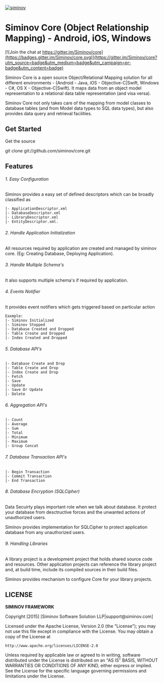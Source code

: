 [![siminov](https://github.com/Siminov/core/blob/master/Docs/assets.ios/Logo.png)](https://siminov.com)

Siminov Core (Object Relationship Mapping) - Android, iOS, Windows
===================================================

[![Join the chat at https://gitter.im/Siminov/core](https://badges.gitter.im/Siminov/core.svg)](https://gitter.im/Siminov/core?utm_source=badge&utm_medium=badge&utm_campaign=pr-badge&utm_content=badge)

Siminov Core is a open source Object/Relational Mapping solution for all different environments - (Android - Java, iOS - Objective-C|Swift, Windows - C#, OS X - Objective-C|Swift). It maps data from an object model representation to a relational data table representation (and visa versa).

Siminov Core not only takes care of the mapping from model classes to database tables (and from Model data types to SQL data types), but also provides data query and retrieval facilities.

Get Started
-----------
Get the source

  git clone git://github.com/siminov/core.git
  
	
Features
--------

###### 1. Easy Configuration
Siminov provides a easy set of defined descriptors which can be broadly classified as 
	
	|- ApplicationDescriptor.xml 
	|- DatabaseDescriptor.xml
	|- LibraryDescriptor.xml
	|- EntityDescriptor.xml.

###### 2. Handle Application Initialization
All resources required by application are created and managed by siminov core. (Eg: Creating Database, Deploying Application).

###### 3. Handle Multiple Schema's
It also supports multiple schema's if required by application.

###### 4. Events Notifier
It provides event notifiers which gets triggered based on particular action

	Eaxmple: 
	|- Siminov Initialized
	|- Siminov Stopped
	|- Database Created and Dropped
	|- Table Create and Dropped
	|- Index Created and Dropped
	
###### 5. Database API's

	|- Database Create and Drop
	|- Table Create and Drop
	|- Index Create and Drop
	|- Fetch
	|- Save
	|- Update
	|- Save Or Update
	|- Delete
	
###### 6. Aggregation API's
	
	|- Count
	|- Average
	|- Sum
	|- Total
	|- Minimum
	|- Maximum
	|- Group Concat
	
###### 7. Database Transaction API's

	|- Begin Transaction
	|- Commit Transaction
	|- End Transaction
	
	

###### 8. Database Encryption (SQLCipher)
Data Secuirty plays important role when we talk about database. It protect your database from desctructive forces and the unwanted actions of unauthorized users.

Siminov provides implementation for SQLCipher to protect application database from any unauthorized users.


###### 9. Handling Libraries
A library project is a development project that holds shared source code and resources. Other application projects can reference the library project and, at build time, include its compiled sources in their build files.

Siminov provides mechanism to configure Core for your library projects.


LICENSE
-------

 
<b> SIMINOV FRAMEWORK </b>
 <p>
 Copyright [2015] [Siminov Software Solution LLP|support@siminov.com]
 
 Licensed under the Apache License, Version 2.0 (the "License");
 you may not use this file except in compliance with the License.
 You may obtain a copy of the License at
 
    http://www.apache.org/licenses/LICENSE-2.0
 
 Unless required by applicable law or agreed to in writing, software
 distributed under the License is distributed on an "AS IS" BASIS,
 WITHOUT WARRANTIES OR CONDITIONS OF ANY KIND, either express or implied.
 See the License for the specific language governing permissions and
 limitations under the License.


